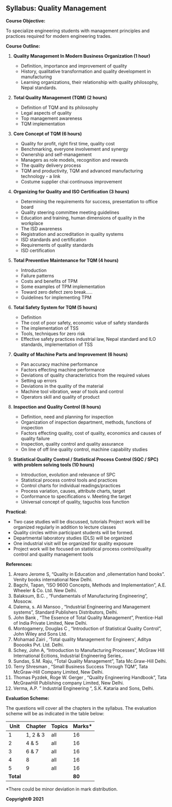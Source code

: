 ## Syllabus: Quality Management

**Course Objective:**

To specialize engineering students with management principles and practices required for modern engineering trades.

**Course Outline:**

1. **Quality Management In Modern Business Organization (1 hour)**
   * Definition, importance and improvement of quality
   * History, qualitative transformation and quality development in manufacturing
   * Learning organizations, their relationship with quality philosophy, Nepal standards.

2. **Total Quality Management (TQM) (2 hours)**
   * Definition of TQM and its philosophy
   * Legal aspects of quality
   * Top management awareness
   * TQM implementation

3. **Core Concept of TQM (6 hours)**
   * Quality for profit, right first time, quality cost
   * Benchmarking, everyone involvement and synergy
   * Ownership and self-management
   * Managers as role models, recognition and rewards
   * The quality delivery process
   * TQM and productivity, TQM and advanced manufacturing technology - a link
   * Costume supplier chai continuous improvement

4. **Organizing for Quality and ISO Certification (3 hours)**
   * Determining the requirements for success, presentation to office board
   * Quality steering committee meeting guidelines
   * Education and training, human dimensions of quality in the workplace
   * The ISD awareness
   * Registration and accreditation in quality systems
   * ISD standards and certification
   * Requirements of quality standards
   * ISD certification

5. **Total Preventive Maintenance for TQM (4 hours)**
   * Introduction
   * Failure patterns
   * Costs and benefits of TPM
   * Some examples of TPM implementation
   * Toward zero defect zero break.....
   * Guidelines for implementing TPM

6. **Total Safety System for TQM (5 hours)**
   * Definition
   * The cost of poor safety, economic value of safety standards
   * The implementation of TSS
   * Tools, techniques for zero risk
   * Effective safety practices industrial law, Nepal standard and ILO standards, implementation of TSS

7. **Quality of Machine Parts and Improvement (6 hours)**
   * Pan accuracy machine performance
   * Factors effecting machine performance
   * Deviations of quality characteristics from the required values
   * Setting up errors
   * Deviations in the quality of the material
   * Machine tool vibration, wear of tools and control
   * Operators skill and quality of product

8. **Inspection and Quality Control (8 hours)**
   * Definition, need and planning for inspection
   * Organization of inspection department, methods, functions of inspection
   * Factors effecting quality, cost of quality, economics and causes of quality failure
   * Inspection, quality control and quality assurance
   * On line of off line quality control, machine capability studies

9. **Statistical Quality Control / Statistical Process Control (SQC / SPC) with problem solving tools (10 hours)**
   * Introduction, evolution and relevance of SPC
   * Statistical process control tools and practices
   * Control charts for individual readings/practices
   * Process variation, causes, attribute charts, target
   * Conformance to specifications v. Meeting the target
   * Universal concept of quality, taguchis loss function

**Practical:**

* Two case studies will be discussed, tutorials Project work will be organized regularly in addition to lecture classes
* Quality circles within participant students will be formed.
* Departmental laboratory studies (DLS) will be organized
* One industrial visit will be organized for quality exposure
* Project work will be focused on statistical process control/quality control and quality management tools

**References:**

1. Arearo Jerome S, “Quality in Education and ,ollementation hand books”. Venity books international New Delhi.
2. Bagchi, Tapan, “ISO 9600 Concepts, Methods and Implementation”, A.E. Wheeler & Co. Ltd. New Delhi.
3. Balaksum, B.C. , “Fundamentals of Manufacturing Engineering”, Mosocw.
4. Dalema, s. Ali Mansoo , “Industrial Engineering and Management systems”, Standard Publishers Distributors, Delhi.
5. John Bank , “The Essence of Total Quality Management”, Prentice-Hall of India Private Limited, New Delhi.
6. Montogamery, Douglas C , “Introduction of Statistical Quality Control”, John Wiley and Sons Ltd.
7. Mohamad Zairi , ‘Total quality Management for Engineers’, Aditya Booooks Pvt. Ltd. Delhi.
8. Schey, John A, “Introduction to Manufacturing Processes”, McGraw Hill International Ecitions, Industrial Engineering Series,.
9. Sundas, S.M. Raju, “Total Quality Management”, Tata Mc.Graw-Hill Delhi.
10. Terry Shresman , “Small Business Success Through TQM”, Tata McGraw-Hill Company Limited, New Delhi.
11. Thomas Pyzdek, Roge W. Gerger , “Quality Engineering Handbook”, Tata McGrawHill Publishing company Limited, New Delhi.
12. Verma, A.P. ” Industrial Engineering “, S.K. Kataria and Sons, Delhi.

**Evaluation Scheme:**

The questions will cover all the chapters in the syllabus. The evaluation scheme will be as indicated in the table below:

| Unit | Chapter | Topics | Marks* |
|---|---|---|---|
| 1 | 1, 2 & 3 | all | 16 |
| 2 | 4 & 5 | all | 16 |
| 3 | 6 & 7 | all | 16 |
| 4 | 8 | all | 16 |
| 5 | 9 | all | 16 |
| **Total** |  |  | **80** |

*There could be minor deviation in mark distribution.

**Copyright&copy; 2021** 
